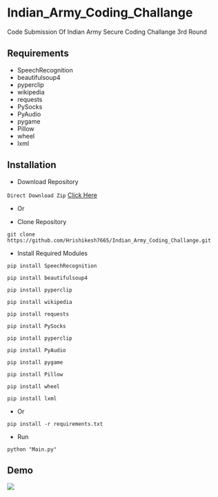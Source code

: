 # Indian_Army_Coding_Challange
Code Submission Of Indian Army Secure Coding Challange 3rd Round


## Requirements

- SpeechRecognition
- beautifulsoup4
- pyperclip
- wikipedia
- requests
- PySocks
- PyAudio
- pygame
- Pillow
- wheel
- lxml


## Installation

- Download Repository

`Direct Download Zip` [Click Here](https://github.com/Hrishikesh7665/Indian_Army_Coding_Challange/archive/refs/heads/main.zip)

- Or

- Clone Repository

```
git clone https://github.com/Hrishikesh7665/Indian_Army_Coding_Challange.git
```

- Install Required Modules

```
pip install SpeechRecognition
```
```
pip install beautifulsoup4
```
```
pip install pyperclip
```
```
pip install wikipedia
```
```
pip install requests
```
```
pip install PySocks
```
```
pip install pyperclip
```
```
pip install PyAudio
```
```
pip install pygame
```
```
pip install Pillow
```
```
pip install wheel
```
```
pip install lxml
```

- Or

```
pip install -r requirements.txt
```

- Run

```
python "Main.py"
```


## Demo

![](Demo/Demo.gif)
